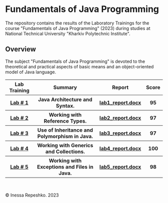 # Fundamentals of Java Programming
The repository contains the results of the Laboratory Trainings for the course "Fundamentals of Java Programming" (2023) during studies at National Technical University  "Kharkiv Polytechnic Institute".

## Overview
The subject "Fundamentals of Java Programming" is devoted to the theoretical and practical aspects of basic means and an object-oriented model of Java language.

<div>
    <table width="100%" border="0" cellpadding="1" align="center">  
        <tr>
            <th>Lab Training</th>
            <th>Summary</th>
            <th>Report</th>
            <th>Score</th>
        </tr>
        <tr>
            <th><a href="https://github.com/InessaRepeshko/java-programming/tree/main/lab1" target="_blank">Lab # 1</a></th>
            <th>Java Architecture and Syntax.</th>
            <th><a href="https://github.com/InessaRepeshko/java-programming/blob/main/lab1/lab1_report.docx" target="_blank">lab1_report.docx</a></th>
            <th>95</th>
        </tr>
        <tr>
            <th><a href="https://github.com/InessaRepeshko/java-programming/tree/main/lab2" target="_blank">Lab # 2</a></th>
            <th>Working with Reference Types.</th>
            <th><a href="https://github.com/InessaRepeshko/java-programming/blob/main/lab2/lab2_report.docx" target="_blank">lab2_report.docx</a></th>
            <th>97</th>
        </tr>
        <tr>
            <th><a href="https://github.com/InessaRepeshko/java-programming/tree/main/lab3" target="_blank">Lab # 3</a></th>
            <th>Use of Inheritance and Polymorphism in Java.</th>
            <th><a href="https://github.com/InessaRepeshko/java-programming/blob/main/lab3/lab3_report.docx" target="_blank">lab3_report.docx</a></th>
            <th>97</th>
        </tr>
        <tr>
            <th><a href="https://github.com/InessaRepeshko/java-programming/tree/main/lab4" target="_blank">Lab # 4</a></th>
            <th>Working with Generics and Collections.</th>
            <th><a href="https://github.com/InessaRepeshko/java-programming/blob/main/lab4/lab4_report.docx" target="_blank">lab4_report.docx</a></th>
            <th>100</th>
        </tr>
        <tr>
            <th><a href="https://github.com/InessaRepeshko/java-programming/tree/main/lab5" target="_blank">Lab # 5</a></th>
            <th>Working with Exceptions and Files in Java.</th>
            <th><a href="https://github.com/InessaRepeshko/java-programming/blob/main/lab5/lab5_report.docx" target="_blank">lab5_report.docx</a></th>
            <th>98</th>
        </tr>
    </table>
</div><br />

© Inessa Repeshko. 2023
